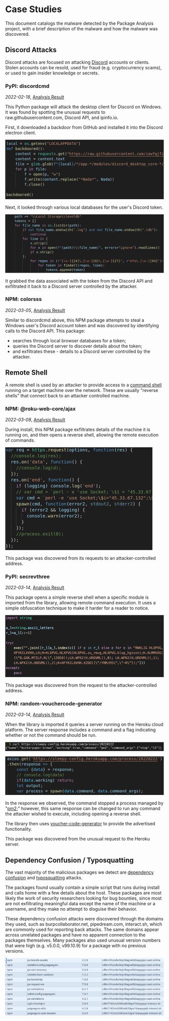 # Case Studies

This document catalogs the malware detected by the Package Analysis project, with a brief description of the malware and how the malware was discovered.

## Discord Attacks

Discord attacks are focused on attacking [Discord](https://discord.com) accounts or clients. Stolen accounts can be resold, used for fraud (e.g. cryptocurrency scams), or used to gain insider knowledge or secrets.

### PyPI: discordcmd

*2022-02-18*, [Analysis Result](https://storage.googleapis.com/ossf-malware-analysis-results/pypi/discordcmd/0.0.2.json)

This Python package will attack the desktop client for Discord on Windows. It was found by spotting the unusual requests to raw.githubusercontent.com, Discord API, and ipinfo.io.

First, it downloaded a backdoor from GitHub and installed it into the Discord electron client.

![Code from malware installing backdoor into Discord client](images/pypi_discordcmd_1.png)

Next, it looked through various local databases for the user's Discord token.

![Code from malware scanning local dbs for Discord tokens](images/pypi_discordcmd_2.png)

It grabbed the data associated with the token from the Discord API  and exfiltrated it back to a Discord server controlled by the attacker.

### NPM: colorsss

*2022-03-05*, [Analysis Result](https://storage.googleapis.com/ossf-malware-analysis-results/npm/colorsss/0.0.2.json)

Similar to discordcmd above, this NPM package attempts to steal a Windows user's Discord account token and was discovered by identifying calls to the Discord API. This package:

- searches through local browser databases for a token;
- queries the Discord server to discover details about the token;
- and exfiltrates these - details to a Discord server controlled by the attacker.

## Remote Shell

A remote shell is used by an attacker to provide access to a [command shell](https://en.wikipedia.org/wiki/Shell_(computing)) running on a target machine over the network. These are usually "reverse shells" that connect back to an attacker controlled machine.

### NPM: @roku-web-core/ajax

*2022-03-08*, [Analysis Result](https://storage.googleapis.com/ossf-malware-analysis-results/npm/%40roku-web-core/ajax/1.100000000000003.100000000000003.json)

During install, this NPM package exfiltrates details of the machine it is running on, and then opens a reverse shell, allowing the remote execution of commands.

![Code from malware opening a reverse shell using perl](images/npm_roku_web_core-ajax_1.png)

This package was discovered from its requests to an attacker-controlled address.

### PyPI: secrevthree

*2022-03-14*, [Analysis Result](https://storage.googleapis.com/ossf-malware-analysis-results/pypi/secrevthree/0.0.2.json)

This package opens a simple reverse shell when a specific module is imported from the library, allowing remote command execution. It uses a simple obfuscation technique to make it harder for a reader to notice.

![Code from malware showing an obfuscated reverse shell](images/pypi_secrevthree_1.png)

This package was discovered from the request to the attacker-controlled address.

### NPM: random-vouchercode-generator

*2022-03-14*, [Analysis Result](https://storage.googleapis.com/ossf-malware-analysis-results/npm/random-vouchercode-generator/1.0.3.json)

When the library is imported it queries a server running on the Heroku cloud platform. The server response includes a command and a flag indicating whether or not the command should be run.

![Curl request and response from the Heroku server](images/npm_random_vouchercode-generator_1.png)

![Code from malware running the returned command](images/npm_random_vouchercode-generator_2.png)

In the response we observed, the command stopped a process managed by "[pm2](https://pm2.keymetrics.io/);" however, this same response can be changed to run any command the attacker wished to execute, including opening a reverse shell.

The library then uses [voucher-code-generator](https://www.npmjs.com/package/voucher-code-generator) to provide the advertised functionality.

This package was discovered from the unusual request to the Heroku server.

## Dependency Confusion / Typosquatting

The vast majority of the malicious packages we detect are [dependency confusion](https://medium.com/@alex.birsan/dependency-confusion-4a5d60fec610) and [typosquatting](https://en.wikipedia.org/wiki/Typosquatting) attacks.

The packages found usually contain a simple script that runs during install and calls home with a few details about the host. These packages are most likely the work of security researchers looking for bug bounties, since most are not exfiltrating meaningful data except the name of the machine or a username, and they make no attempt to disguise their behavior.

These dependency confusion attacks were discovered through the domains they used, such as burpcollaborator.net, pipedream.com, interact.sh, which are commonly used for reporting back attacks. The same domains appear across unrelated packages and have no apparent connection to the packages themselves. Many packages also used unusual version numbers that were high (e.g. v5.0.0, v99.10.9) for a package with no previous versions.
  
![Table showing malicious npm package names, versions and host accessed](images/npm_depconf-typosquat_1.png)